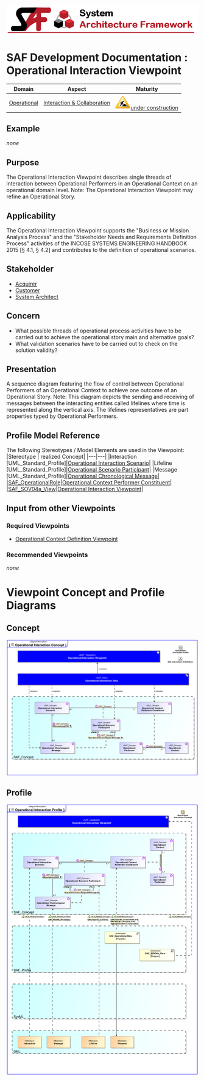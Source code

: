 ![System Architecture Framework](../../diagrams/Banner_SAF.png)
# SAF Development Documentation : Operational Interaction Viewpoint
|**Domain**|**Aspect**|**Maturity**|
| --- | --- | --- |
|[Operational](../../domains.md#Domain-Operational)|[Interaction & Collaboration](../../aspects.md#Aspect-Interaction-&-Collaboration)|![Under Construction](../../diagrams/Under_construction_icon-yellow.svg )[under construction](../../using-saf/maturity.md#under-construction)|
## Example
*none*
## Purpose
The Operational Interaction Viewpoint describes single threads of interaction between Operational Performers in an Operational Context on an operational domain level. 
Note: The Operational Interaction Viewpoint may refine an Operational Story.
## Applicability
The Operational Interaction Viewpoint supports the "Business or Mission Analysis Process" and the "Stakeholder Needs and Requirements Definition Process" activities of the INCOSE SYSTEMS ENGINEERING HANDBOOK 2015 [§ 4.1, § 4.2] and contributes to the definition of operational scenarios.
## Stakeholder
* [Acquirer](../../stakeholders.md#Acquirer)
* [Customer](../../stakeholders.md#Customer)
* [System Architect](../../stakeholders.md#System-Architect)
## Concern
* What possible threads of operational process activities have to be carried out to achieve the operational story main and alternative goals?
* What validation scenarios have to be carried out to check on the solution validity?
## Presentation
A sequence diagram featuring the flow of control between Operational Performers of an Operational Context to achieve one outcome of an Operational Story. 
Note: This diagram depicts the sending and receiving of messages between the interacting entities called lifelines where time is represented along the vertical axis. The lifelines representatives are part properties typed by Operational Performers.

## Profile Model Reference
The following Stereotypes / Model Elements are used in the Viewpoint:
|Stereotype | realized Concept|
|---|---|
|Interaction [UML_Standard_Profile]|[Operational Interaction Scenario](../concept/concepts.md#Operational-Interaction-Scenario)|
|Lifeline [UML_Standard_Profile]|[Operational Scenario Participant](../concept/concepts.md#Operational-Scenario-Participant)|
|Message [UML_Standard_Profile]|[Operational Chronological Message](../concept/concepts.md#Operational-Chronological-Message)|
|[SAF_OperationalRole](../../stereotypes.md#SAF_OperationalRole)|[Operational Context Performer Constituent](../concept/concepts.md#Operational-Context-Performer-Constituent)|
|[SAF_SOV04a_View](../../stereotypes.md#SAF_SOV04a_View)|[Operational Interaction Viewpoint](../concept/concepts.md#Operational-Interaction-Viewpoint)|
## Input from other Viewpoints
### Required Viewpoints
* [Operational Context Definition Viewpoint](Operational-Context-Definition-Viewpoint.md)
### Recommended Viewpoints
*none*
# Viewpoint Concept and Profile Diagrams
## Concept
![Operational Interaction Concept](diagrams/Operational-Interaction-Concept.svg)
## Profile
![Operational Interaction Profile](diagrams/Operational-Interaction-Profile.svg)

